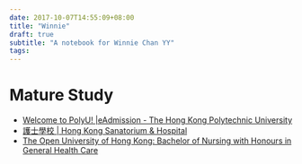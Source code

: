 ```yaml
---
date: 2017-10-07T14:55:09+08:00
title: "Winnie"
draft: true
subtitle: "A notebook for Winnie Chan YY"
tags:
---
```


# Mature Study
- [Welcome to PolyU! |eAdmission - The Hong Kong Polytechnic University][@1]
- [護士學校 | Hong Kong Sanatorium & Hospital][@2]
- [The Open University of Hong Kong: Bachelor of Nursing with Honours in General Health Care][@3]

<!-- reference links -->

[@1]: https://www38.polyu.edu.hk/eAdmission/index.jsf
[@2]: http://www.hksh-hospital.com/zh-hk/school-of-nursing
[@3]: http://www.ouhk.edu.hk/wcsprd/Satellite?pagename=OUHK/tcGenericPage2010&c=C_ETPU&cid=1385184757977&lang=eng&status=1
